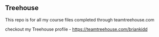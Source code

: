 ## Treehouse
This repo is for all my course files completed through teamtreehouse.com

checkout my Treehouse profile - https://teamtreehouse.com/briankidd